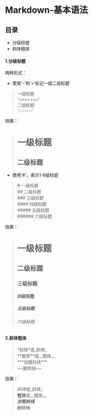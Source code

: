 # Markdown-基本语法
## 目录
- 分级标题
- 斜体粗体

#### 1.分级标题
两种形式：
+ 使用'-'和'='标记一级二级标题
> 一级标题  
> '======='  
> 二级标题  
> '-------'  

效果：
> 一级标题  
> ========  
> 二级标题  
> --------  

+ 使用'#'，表示1-6级标题
> \# 一级标题  
> \## 二级标题  
> \### 三级标题  
> \#### 四级标题  
> \##### 五级标题  
> \###### 六级标题  

效果：
> # 一级标题
> ## 二级标题
> ### 三级标题
> #### 四级标题
> ##### 五级标题
> ###### 六级标题

#### 2.斜体粗体

> \*斜体\*或\_斜体\_  
> \*\*粗体\*\*或\_\_粗体\_\_  
> \*\*\*加粗斜线\*\*\*   
> \~\~删除线\~\~

效果：
> *斜体*或_斜体_  
> **粗体**或__粗体__  
> ***加粗斜线***  
> ~~删除线~~

